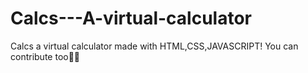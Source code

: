 # Calcs---A-virtual-calculator
Calcs a virtual calculator made with HTML,CSS,JAVASCRIPT! You can contribute too🙏🙏
